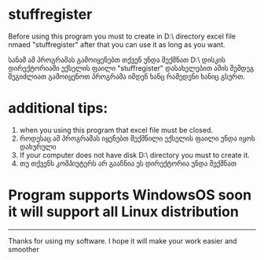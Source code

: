 # stuffregister

 Before using this program you must to create in D:\ directory excel file nmaed "stuffregister"
 after that you can use it as long as you want.

 სანამ ამ პროგრამას გამოიყენებთ თქვენ უნდა შექმნათ D:\ დისკის დირექტორიაში ექსელის ფაილი "stuffregister" დასახელებით ამის შემდეგ შეგიძლიათ გამოიყენოთ პროგრამა იმდენ ხანც რამედენი ხანიც გსურთ.

# additional tips:
 1. when you using this program that excel file must be closed.
 1. როდესაც ამ პროგრამას იყენებთ შექმნილი ექსელის ფაილი უნდა იყოს დახურული 
 2. If your computer does not have disk D:\ directory you must to create it.
 2. თუ თქვენს კომპიუტერს არ გააჩნია ეს დირექტორია უნდა შექმნათ

# Program supports WindowsOS soon it will support all Linux distribution 
___________________________________________________________________________

 Thanks for using my  software.
 I hope it will make your work easier and smoother 

